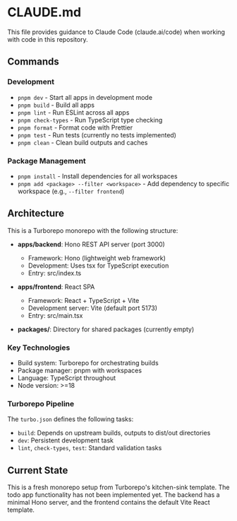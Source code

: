 # CLAUDE.md

This file provides guidance to Claude Code (claude.ai/code) when working with code in this repository.

## Commands

### Development
- `pnpm dev` - Start all apps in development mode
- `pnpm build` - Build all apps
- `pnpm lint` - Run ESLint across all apps
- `pnpm check-types` - Run TypeScript type checking
- `pnpm format` - Format code with Prettier
- `pnpm test` - Run tests (currently no tests implemented)
- `pnpm clean` - Clean build outputs and caches

### Package Management
- `pnpm install` - Install dependencies for all workspaces
- `pnpm add <package> --filter <workspace>` - Add dependency to specific workspace (e.g., `--filter frontend`)

## Architecture

This is a Turborepo monorepo with the following structure:

- **apps/backend**: Hono REST API server (port 3000)
  - Framework: Hono (lightweight web framework)
  - Development: Uses tsx for TypeScript execution
  - Entry: src/index.ts

- **apps/frontend**: React SPA
  - Framework: React + TypeScript + Vite
  - Development server: Vite (default port 5173)
  - Entry: src/main.tsx

- **packages/**: Directory for shared packages (currently empty)

### Key Technologies
- Build system: Turborepo for orchestrating builds
- Package manager: pnpm with workspaces
- Language: TypeScript throughout
- Node version: >=18

### Turborepo Pipeline
The `turbo.json` defines the following tasks:
- `build`: Depends on upstream builds, outputs to dist/out directories
- `dev`: Persistent development task
- `lint`, `check-types`, `test`: Standard validation tasks

## Current State
This is a fresh monorepo setup from Turborepo's kitchen-sink template. The todo app functionality has not been implemented yet. The backend has a minimal Hono server, and the frontend contains the default Vite React template.